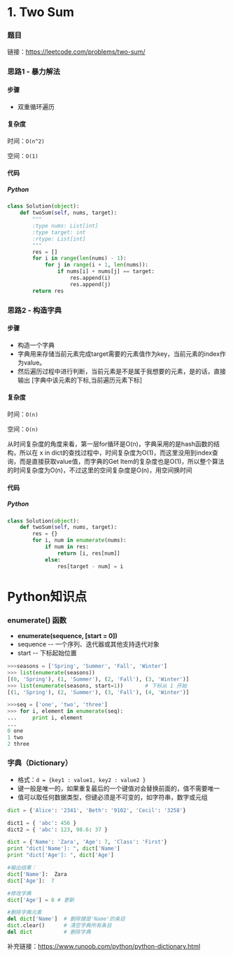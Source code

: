 # 1. Two Sum

### 题目

链接：https://leetcode.com/problems/two-sum/





### 思路1 - 暴力解法

#### 步骤

- 双重循环遍历



#### 复杂度

时间：```O(n^2)```

空间：```O(1)```



#### 代码

##### Python

``` python
class Solution(object):
    def twoSum(self, nums, target):
        """
        :type nums: List[int]
        :type target: int
        :rtype: List[int]
        """
        res = []
        for i in range(len(nums) - 1):
            for j in range(i + 1, len(nums)):
                if nums[i] + nums[j] == target:
                    res.append(i)
                    res.append(j)
        return res
```



### 思路2 - 构造字典

#### 步骤

- 构造一个字典
- 字典用来存储当前元素完成target需要的元素值作为key，当前元素的index作为value。
- 然后遍历过程中进行判断，当前元素是不是属于我想要的元素，是的话，直接输出 [字典中该元素的下标,当前遍历元素下标]



#### 复杂度

时间：```O(n)```

空间：```O(n)```

从时间复杂度的角度来看，第一层for循环是O(n)，字典采用的是hash函数的结构，所以在 x in dict的查找过程中，时间复杂度为O(1)，而这里没用到index查询，而是直接获取value值，而字典的Get Item的复杂度也是O(1)，所以整个算法的时间复杂度为O(n)，不过这里的空间复杂度是O(n)，用空间换时间



#### 代码

##### Python

``` python
class Solution(object):
    def twoSum(self, nums, target):
        res = {}
        for i, num in enumerate(nums):
            if num in res:
                return [i, res[num]]
            else:
                res[target - num] = i
```





# Python知识点

### enumerate() 函数

- **enumerate(sequence, [start = 0])**
- sequence -- 一个序列、迭代器或其他支持迭代对象
- start -- 下标起始位置

```python
>>>seasons = ['Spring', 'Summer', 'Fall', 'Winter']
>>> list(enumerate(seasons))
[(0, 'Spring'), (1, 'Summer'), (2, 'Fall'), (3, 'Winter')]
>>> list(enumerate(seasons, start=1))       # 下标从 1 开始
[(1, 'Spring'), (2, 'Summer'), (3, 'Fall'), (4, 'Winter')]
```

```python
>>>seq = ['one', 'two', 'three']
>>> for i, element in enumerate(seq):
...     print i, element
... 
0 one
1 two
2 three
```



### **字典（Dictionary）**

- 格式：`d = {key1 : value1, key2 : value2 }`
- 键一般是唯一的，如果重复最后的一个键值对会替换前面的，值不需要唯一
- 值可以取任何数据类型，但键必须是不可变的，如字符串，数字或元组

```python
dict = {'Alice': '2341', 'Beth': '9102', 'Cecil': '3258'}

dict1 = { 'abc': 456 }
dict2 = { 'abc': 123, 98.6: 37 }
```

```python
dict = {'Name': 'Zara', 'Age': 7, 'Class': 'First'}
print "dict['Name']: ", dict['Name']
print "dict['Age']: ", dict['Age']

#输出结果：
dict['Name']:  Zara
dict['Age']:  7
```

```python
#修改字典
dict['Age'] = 8 # 更新

#删除字典元素
del dict['Name']  # 删除键是'Name'的条目
dict.clear()      # 清空字典所有条目
del dict          # 删除字典
```

补充链接：https://www.runoob.com/python/python-dictionary.html









